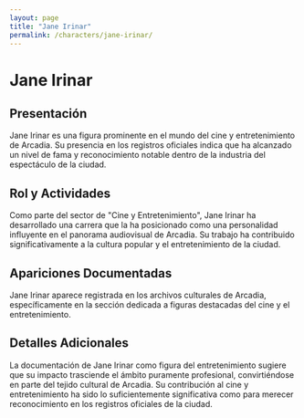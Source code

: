 ```yaml
---
layout: page
title: "Jane Irinar"
permalink: /characters/jane-irinar/
---
```


# Jane Irinar

## Presentación
Jane Irinar es una figura prominente en el mundo del cine y entretenimiento de Arcadia. Su presencia en los registros oficiales indica que ha alcanzado un nivel de fama y reconocimiento notable dentro de la industria del espectáculo de la ciudad.

## Rol y Actividades
Como parte del sector de "Cine y Entretenimiento", Jane Irinar ha desarrollado una carrera que la ha posicionado como una personalidad influyente en el panorama audiovisual de Arcadia. Su trabajo ha contribuido significativamente a la cultura popular y el entretenimiento de la ciudad.

## Apariciones Documentadas
Jane Irinar aparece registrada en los archivos culturales de Arcadia, específicamente en la sección dedicada a figuras destacadas del cine y el entretenimiento.

## Detalles Adicionales
La documentación de Jane Irinar como figura del entretenimiento sugiere que su impacto trasciende el ámbito puramente profesional, convirtiéndose en parte del tejido cultural de Arcadia. Su contribución al cine y entretenimiento ha sido lo suficientemente significativa como para merecer reconocimiento en los registros oficiales de la ciudad.